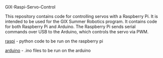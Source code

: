 GIX-Raspi-Servo-Control

This repository contains code for controlling servos with a Raspberry Pi. It is intended to be used for the GIX Summer Robotics program. It contains code for both Raspberry Pi and Arduino. The Raspberry Pi sends serial commands over USB to the Arduino, which controls the servo via PWM.


[raspi](raspi) - python code to be run on the raspberry pi

[arduino](arduino) - .ino files to be run on the arduino 


